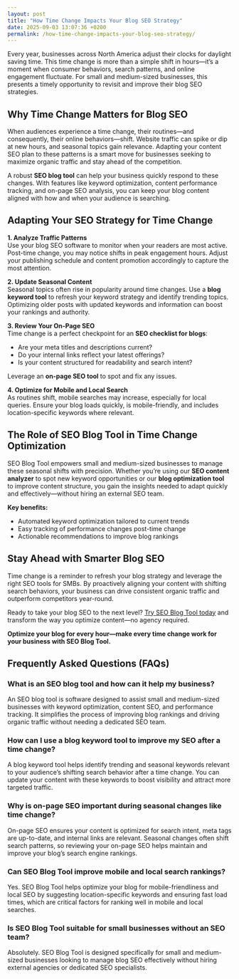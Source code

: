 ```yaml
---
layout: post
title: "How Time Change Impacts Your Blog SEO Strategy"
date: 2025-09-03 13:07:36 +0200
permalink: /how-time-change-impacts-your-blog-seo-strategy/
---
```

Every year, businesses across North America adjust their clocks for daylight saving time. This time change is more than a simple shift in hours—it’s a moment when consumer behaviors, search patterns, and online engagement fluctuate. For small and medium-sized businesses, this presents a timely opportunity to revisit and improve their blog SEO strategies.

## Why Time Change Matters for Blog SEO

When audiences experience a time change, their routines—and consequently, their online behaviors—shift. Website traffic can spike or dip at new hours, and seasonal topics gain relevance. Adapting your content SEO plan to these patterns is a smart move for businesses seeking to maximize organic traffic and stay ahead of the competition.

A robust **SEO blog tool** can help your business quickly respond to these changes. With features like keyword optimization, content performance tracking, and on-page SEO analysis, you can keep your blog content aligned with how and when your audience is searching.

## Adapting Your SEO Strategy for Time Change

**1. Analyze Traffic Patterns**  
Use your blog SEO software to monitor when your readers are most active. Post-time change, you may notice shifts in peak engagement hours. Adjust your publishing schedule and content promotion accordingly to capture the most attention.

**2. Update Seasonal Content**  
Seasonal topics often rise in popularity around time changes. Use a **blog keyword tool** to refresh your keyword strategy and identify trending topics. Optimizing older posts with updated keywords and information can boost your rankings and authority.

**3. Review Your On-Page SEO**  
Time change is a perfect checkpoint for an **SEO checklist for blogs**:
- Are your meta titles and descriptions current?
- Do your internal links reflect your latest offerings?
- Is your content structured for readability and search intent?

Leverage an **on-page SEO tool** to spot and fix any issues.

**4. Optimize for Mobile and Local Search**  
As routines shift, mobile searches may increase, especially for local queries. Ensure your blog loads quickly, is mobile-friendly, and includes location-specific keywords where relevant.

## The Role of SEO Blog Tool in Time Change Optimization

SEO Blog Tool empowers small and medium-sized businesses to manage these seasonal shifts with precision. Whether you’re using our **SEO content analyzer** to spot new keyword opportunities or our **blog optimization tool** to improve content structure, you gain the insights needed to adapt quickly and effectively—without hiring an external SEO team.

**Key benefits:**
- Automated keyword optimization tailored to current trends
- Easy tracking of performance changes post-time change
- Actionable recommendations to improve blog rankings

## Stay Ahead with Smarter Blog SEO

Time change is a reminder to refresh your blog strategy and leverage the right SEO tools for SMBs. By proactively aligning your content with shifting search behaviors, your business can drive consistent organic traffic and outperform competitors year-round.

Ready to take your blog SEO to the next level? [Try SEO Blog Tool today](https://seoblogtool.com/) and transform the way you optimize content—no agency required.

**Optimize your blog for every hour—make every time change work for your business with SEO Blog Tool.**

## Frequently Asked Questions (FAQs)

### What is an SEO blog tool and how can it help my business?  
An SEO blog tool is software designed to assist small and medium-sized businesses with keyword optimization, content SEO, and performance tracking. It simplifies the process of improving blog rankings and driving organic traffic without needing a dedicated SEO team.

### How can I use a blog keyword tool to improve my SEO after a time change?  
A blog keyword tool helps identify trending and seasonal keywords relevant to your audience’s shifting search behavior after a time change. You can update your content with these keywords to boost visibility and attract more targeted traffic.

### Why is on-page SEO important during seasonal changes like time change?  
On-page SEO ensures your content is optimized for search intent, meta tags are up-to-date, and internal links are relevant. Seasonal changes often shift search patterns, so reviewing your on-page SEO helps maintain and improve your blog’s search engine rankings.

### Can SEO Blog Tool improve mobile and local search rankings?  
Yes. SEO Blog Tool helps optimize your blog for mobile-friendliness and local SEO by suggesting location-specific keywords and ensuring fast load times, which are critical factors for ranking well in mobile and local searches.

### Is SEO Blog Tool suitable for small businesses without an SEO team?  
Absolutely. SEO Blog Tool is designed specifically for small and medium-sized businesses looking to manage blog SEO effectively without hiring external agencies or dedicated SEO specialists.

<script type="application/ld+json">
{
  "@context": "https://schema.org",
  "@type": "BlogPosting",
  "headline": "How Time Change Impacts Your Blog SEO Strategy",
  "description": "Learn how daylight saving time impacts blog SEO strategies for SMBs and how SEO Blog Tool helps optimize content for changing search behaviors.",
  "author": {
    "@type": "Person",
    "name": "SEO Blog Tool"
  },
  "datePublished": "2024-06-01",
  "mainEntityOfPage": {
    "@type": "WebPage",
    "@id": "https://seoblogtool.com/blog/time-change-impacts-blog-seo"
  },
  "publisher": {
    "@type": "Person",
    "name": "SEO Blog Tool"
  },
  "keywords": "SEO blog tool, blog SEO software, keyword optimization, content SEO, on-page SEO tool, blog writing SEO, blog keyword tool, SEO tools for SMBs, SEO checklist for blogs, SEO content analyzer, blog optimization tool, SEO product for businesses, improve blog rankings",
  "url": "https://seoblogtool.com/blog/time-change-impacts-blog-seo"
}
</script>

<script type="application/ld+json">
{
  "@context": "https://schema.org",
  "@type": "FAQPage",
  "mainEntity": [
    {
      "@type": "Question",
      "name": "What is an SEO blog tool and how can it help my business?",
      "acceptedAnswer": {
        "@type": "Answer",
        "text": "An SEO blog tool is software designed to assist small and medium-sized businesses with keyword optimization, content SEO, and performance tracking. It simplifies the process of improving blog rankings and driving organic traffic without needing a dedicated SEO team."
      }
    },
    {
      "@type": "Question",
      "name": "How can I use a blog keyword tool to improve my SEO after a time change?",
      "acceptedAnswer": {
        "@type": "Answer",
        "text": "A blog keyword tool helps identify trending and seasonal keywords relevant to your audience’s shifting search behavior after a time change. You can update your content with these keywords to boost visibility and attract more targeted traffic."
      }
    },
    {
      "@type": "Question",
      "name": "Why is on-page SEO important during seasonal changes like time change?",
      "acceptedAnswer": {
        "@type": "Answer",
        "text": "On-page SEO ensures your content is optimized for search intent, meta tags are up-to-date, and internal links are relevant. Seasonal changes often shift search patterns, so reviewing your on-page SEO helps maintain and improve your blog’s search engine rankings."
      }
    },
    {
      "@type": "Question",
      "name": "Can SEO Blog Tool improve mobile and local search rankings?",
      "acceptedAnswer": {
        "@type": "Answer",
        "text": "Yes. SEO Blog Tool helps optimize your blog for mobile-friendliness and local SEO by suggesting location-specific keywords and ensuring fast load times, which are critical factors for ranking well in mobile and local searches."
      }
    },
    {
      "@type": "Question",
      "name": "Is SEO Blog Tool suitable for small businesses without an SEO team?",
      "acceptedAnswer": {
        "@type": "Answer",
        "text": "Absolutely. SEO Blog Tool is designed specifically for small and medium-sized businesses looking to manage blog SEO effectively without hiring external agencies or dedicated SEO specialists."
      }
    }
  ]
}
</script>